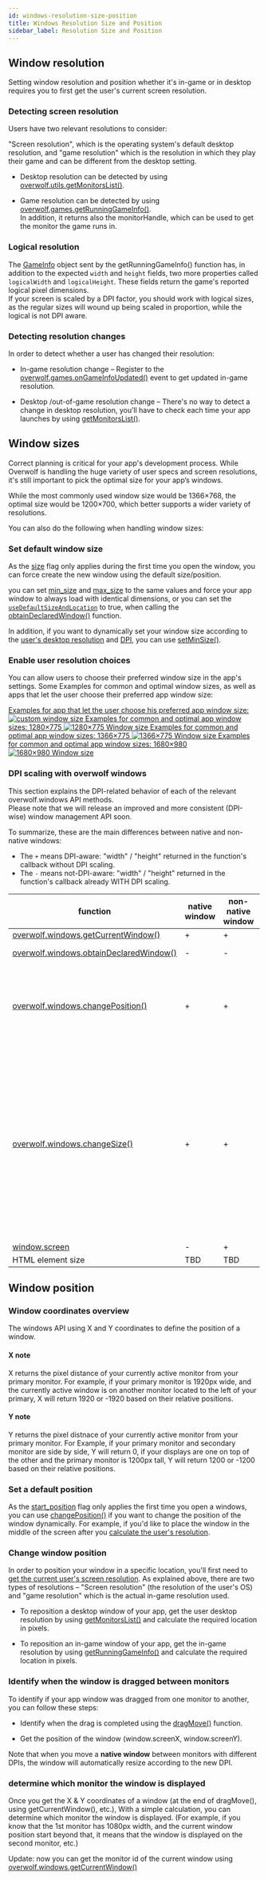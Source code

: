 ```yaml
---
id: windows-resolution-size-position
title: Windows Resolution Size and Position
sidebar_label: Resolution Size and Position
---
```


## Window resolution

Setting window resolution and position whether it's in-game or in desktop requires you to first get the user's current screen resolution. 

### Detecting screen resolution

Users have two relevant resolutions to consider:  

"Screen resolution", which is the operating system's default desktop resolution, and "game resolution" which is the resolution in which they play their game and can be different from the desktop setting.

* Desktop resolution can be detected by using [overwolf.utils.getMonitorsList()](../api/overwolf-utils#getmonitorslistcallback).

* Game resolution can be detected by using [overwolf.games.getRunningGameInfo()](../api/overwolf-games#getrunninggameinfocallback).  
In addition, it returns also the monitorHandle, which can be used to get the monitor the game runs in.

### Logical resolution

The [GameInfo](../api/overwolf-games#gameinfo-object) object sent by the getRunningGameInfo() function has, in addition to the expected `width` and `height` fields, two more properties called `logicalWidth` and `logicalHeight`. These fields return the game's reported logical pixel dimensions.  
If your screen is scaled by a DPI factor, you should work with logical sizes, as the regular sizes will wound up being scaled in proportion, while the logical is not DPI aware.

### Detecting resolution changes

In order to detect whether a user has changed their resolution:

* In-game resolution change – Register to the [overwolf.games.onGameInfoUpdated()](../api/overwolf-games#ongameinfoupdated) event to get updated in-game resolution.

* Desktop /out-of-game resolution change – There's no way to detect a change in desktop resolution, you’ll have to check each time your app launches by using [getMonitorsList()](../api/overwolf-utils#getmonitorslistcallback).

## Window sizes

Correct planning is critical for your app's development process. While Overwolf is handling the huge variety of user specs and screen resolutions, it's still important to pick the optimal size for your app’s windows.  

While the most commonly used window size would be 1366×768, the optimal size would be 1200×700, which better supports a wider variety of resolutions.

You can also do the following when handling window sizes:

### Set default window size

As the [size](../api/manifest-json#windows-size) flag only applies during the first time you open the window, you can force create the new window using the default size/position. 

you can set [min_size](../api/manifest-json#windows-min_size) and [max_size](../api/manifest-json#windows-max_size) to the same values and force your app window to always load with identical dimensions, or you can set the [`useDefaultSizeAndLocation`](../api/overwolf-windows#obtaindeclaredwindowwindowname-usedefaultsizeandlocation-callback) to true, when calling the [obtainDeclaredWindow()](../api/overwolf-windows#obtaindeclaredwindowwindowname-usedefaultsizeandlocation-callback) function.

In addition, if you want to dynamically set your window size according to the [user's desktop resolution](#detecting-screen-resolution) and [DPI](https://developer.mozilla.org/en-US/docs/Web/API/Window/devicePixelRatio), you can use [setMinSize()](../api/overwolf-windows#setminsizewindowid-width-height-callback).

### Enable user resolution choices

You can allow users to choose their preferred window size in the app's settings. Some Examples for common and optimal window sizes, as well as apps that let the user choose their preferred app window size:

<div class="box">
<a data-fancybox="gallery" data-caption="custom window size" href="../assets/size-example-user-custom.jpg">
    Examples for app that let the user choose his preferred app window size:
    <span class="thumb">
      <img src="../assets/size-example-user-custom.jpg" alt="custom window size">
    </span>
  </a>
  <a data-fancybox="gallery" data-caption="1280×775 Window size" href="../assets/size-example-screen-1.jpg">
    Examples for common and optimal app window sizes: 1280×775
    <span class="thumb">
      <img src="../assets/size-example-screen-1.jpg" alt="1280×775 Window size">
    </span>
  </a>
  <a data-fancybox="gallery" data-caption="1366×775 Window size" href="../assets/size-example-screen-2.jpg">
    Examples for common and optimal app window sizes: 1366×775
    <span class="thumb">
      <img src="../assets/size-example-screen-2.jpg" alt="1366×775 Window size">
    </span>
  </a>
  <a data-fancybox="gallery" data-caption="1680×980 Window size" href="../assets/size-example-screen-3.jpg">
    Examples for common and optimal app window sizes: 1680×980
    <span class="thumb">
      <img src="../assets/size-example-screen-3.jpg" alt="1680×980 Window size">
    </span>
  </a>
</div>

### DPI scaling with overwolf windows

This section explains the DPI-related behavior of each of the relevant overwolf.windows API methods.  
Please note that we will release an improved and more consistent (DPI-wise) window management API soon.

To summarize, these are the main differences between native and non-native windows:

* The `+` means DPI-aware: "width" / "height" returned in the function's callback without DPI scaling.
* The `-` means not-DPI-aware: "width" / "height" returned in the function's callback already WITH DPI scaling.

function                                | native window            | non-native window             |  notes  |          
--------------------------------------- | -------------------------| ----------------------------- | ------  |
[overwolf.windows.getCurrentWindow()](../api/overwolf-windows#getcurrentwindowcallback)     | +                        | +                             |         |
[overwolf.windows.obtainDeclaredWindow()](../api/overwolf-windows#obtaindeclaredwindowwindowname-callback) | -                        | -                             | From 0.170 this function will be DPI-aware  |
[overwolf.windows.changePosition()](../api/overwolf-windows#changepositionwindowid-left-top-callback)       | +                        | +                             | Gets the "left"/"top" values and calculates the new required window position based on the screen's DPI. (accepts values as they are returned from getCurrentWindow - without DPI scaling)        |
[overwolf.windows.changeSize()](../api/overwolf-windows#changesizechangesizeparams-callback)           | +                        | +                             | gets the "width"/"height" values (via the "ChangeWindowSizeParams" object)  and calculates the new required window size based on the screen’s DPI.  (accepts values as they are returned from getCurrentWindow - without DPI scaling) </br></br> **Known issue** - For non-native windows - the DPI calculations is not DPI aware per-monitor - so if the window is on a 100% DPI monitor but the main monitor is 125% - it will resize based on 125%.        |
[window.screen](https://developer.mozilla.org/en-US/docs/Web/API/Window/screen)                           | -                        | +                             |         |
HTML element size                       | TBD                      | TBD                           |         |

## Window position

### Window coordinates overview

The windows API using X and Y coordinates to define the position of a window.  

#### X note
X returns the pixel distance of your currently active monitor from your primary monitor.
For example, if your primary monitor is 1920px wide, and the currently active window is on another monitor located to the left of your primary, X will return 1920 or -1920 based on their relative positions.

#### Y note
Y returns the pixel distnace of your currently active monitor from your primary monitor.
For Example, if your primary monitor and secondary monitor are side by side, Y will return 0, if your displays are one on top of the other and the primary monitor is 1200px tall, Y will return 1200 or -1200 based on their relative positions.

### Set a default position

As the [start_position](../api/manifest-json#windows-start_position) flag only applies the first time you open a windows, you can use [changePosition()](../api/overwolf-windows#changepositionwindowid-left-top-callback) if you want to change the position of the window dynamically. For example, if you'd like to place the window in the middle of the screen after you [calculate the user's resolution](#detecting-screen-resolution).

### Change window position

In order to position your window in a specific location, you'll first need to [get the current user's screen resolution](#detect-the-resolution). As explained above, there are two types of resolutions – "Screen resolution" (the resolution of the user's OS) and "game resolution" which is the actual in-game resolution used.

* To reposition a desktop window of your app, get the user desktop resolution by using [getMonitorsList()](../api/overwolf-utils#getmonitorslistcallback) and calculate the required location in pixels.

* To reposition an in-game window of your app, get the in-game resolution by using [getRunningGameInfo()](../api/overwolf-games#getrunninggameinfocallback) and calculate the required location in pixels.

### Identify when the window is dragged between monitors

To identify if your app window was dragged from one monitor to another, you can follow these steps:

* Identify when the drag is completed using the [dragMove()](../api/overwolf-windows#dragmovewindowid-callback) function.

* Get the position of the window (window.screenX, window.screenY).

Note that when you move a **native window** between monitors with different DPIs, the window will automatically resize according to the new DPI.

### determine which monitor the window is displayed

Once you get the X & Y coordinates of a window (at the end of dragMove(), using getCurrentWindow(), etc.), With a simple calculation, you can determine which monitor the window is displayed. (For example, if you know that the 1st monitor has 1080px width, and the current window position start beyond that, it means that the window is displayed on the second monitor, etc.)

Update: now you can get the monitor id of the current window using [overwolf.windows.getCurrentWindow()](../api/overwolf-windows#getcurrentwindowcallback)
